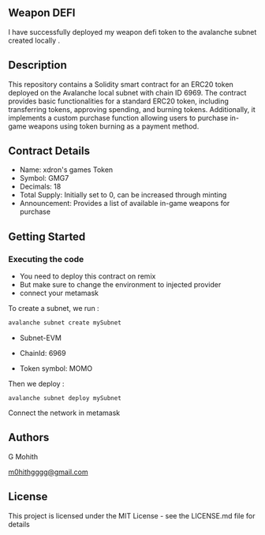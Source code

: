 ## Weapon DEFI 

I have successfully deployed my weapon defi token to the avalanche subnet created locally .

## Description

This repository contains a Solidity smart contract for an ERC20 token deployed on the Avalanche local subnet with chain ID 6969. The contract provides basic functionalities for a standard ERC20 token, including transferring tokens, approving spending, and burning tokens. Additionally, it implements a custom purchase function allowing users to purchase in-game weapons using token burning as a payment method.

## Contract Details

- Name: xdron's games Token
- Symbol: GMG7
- Decimals: 18
- Total Supply: Initially set to 0, can be increased through minting
- Announcement: Provides a list of available in-game weapons for purchase
## Getting Started
 
### Executing the code
 
* You need to deploy this contract on remix
* But make sure to change the environment to injected provider
* connect your metamask 

To create a subnet, we run :

```cmd
avalanche subnet create mySubnet
```

* Subnet-EVM

* ChainId: 6969

* Token symbol: MOMO


Then we deploy :

```CMD
avalanche subnet deploy mySubnet
```

Connect the network in metamask
 
## Authors
 
G Mohith
 
m0hithgggg@gmail.com
 
## License
 
This project is licensed under the MIT License - see the LICENSE.md file for details
 
 
